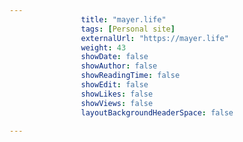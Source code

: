 ---
                title: "mayer.life"
                tags: [Personal site]
                externalUrl: "https://mayer.life"
                weight: 43
                showDate: false
                showAuthor: false
                showReadingTime: false
                showEdit: false
                showLikes: false
                showViews: false
                layoutBackgroundHeaderSpace: false
                ---
